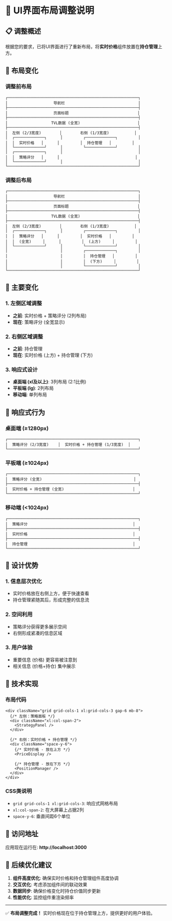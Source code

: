 # 🎨 UI界面布局调整说明

## 📋 调整概述

根据您的要求，已将UI界面进行了重新布局，将**实时价格**组件放置在**持仓管理**上方。

## 🔄 布局变化

### 调整前布局
```
┌─────────────────────────────────────────────────────────┐
│                    导航栏                                │
├─────────────────────────────────────────────────────────┤
│                    页面标题                              │
├─────────────────────────────────────────────────────────┤
│                   TVL数据 (全宽)                         │
├─────────────────────────────────────────────────────────┤
│  左侧 (2/3宽度)        │        右侧 (1/3宽度)           │
│  ┌─────────────┐      │         ┌─────────────┐         │
│  │  实时价格   │      │         │  持仓管理   │         │
│  └─────────────┘      │         └─────────────┘         │
│  ┌─────────────┐      │                                 │
│  │  策略评分   │      │                                 │
│  └─────────────┘      │                                 │
└─────────────────────────────────────────────────────────┘
```

### 调整后布局
```
┌─────────────────────────────────────────────────────────┐
│                    导航栏                                │
├─────────────────────────────────────────────────────────┤
│                    页面标题                              │
├─────────────────────────────────────────────────────────┤
│                   TVL数据 (全宽)                         │
├─────────────────────────────────────────────────────────┤
│  左侧 (2/3宽度)        │        右侧 (1/3宽度)           │
│  ┌─────────────┐      │         ┌─────────────┐         │
│  │  策略评分   │      │         │  实时价格   │         │
│  │  (全宽)     │      │         │  (上方)     │         │
│  └─────────────┘      │         └─────────────┘         │
│                       │         ┌─────────────┐         │
│                       │         │  持仓管理   │         │
│                       │         │  (下方)     │         │
│                       │         └─────────────┘         │
└─────────────────────────────────────────────────────────┘
```

## 🎯 主要变化

### 1. **左侧区域调整**
- **之前**: 实时价格 + 策略评分 (2列布局)
- **现在**: 策略评分 (全宽显示)

### 2. **右侧区域调整**
- **之前**: 持仓管理
- **现在**: 实时价格 (上方) + 持仓管理 (下方)

### 3. **响应式设计**
- **桌面端 (xl及以上)**: 3列布局 (2:1比例)
- **平板端 (lg)**: 2列布局
- **移动端**: 单列布局

## 📱 响应式行为

### 桌面端 (≥1280px)
```
┌─────────────────────────────────────────────────────────┐
│  策略评分 (2/3宽度)    │  实时价格 + 持仓管理 (1/3宽度)  │
└─────────────────────────────────────────────────────────┘
```

### 平板端 (≥1024px)
```
┌─────────────────────────────────────────────────────────┐
│  策略评分 (全宽)                                        │
├─────────────────────────────────────────────────────────┤
│  实时价格 + 持仓管理 (全宽)                              │
└─────────────────────────────────────────────────────────┘
```

### 移动端 (<1024px)
```
┌─────────────────────────────────────────────────────────┐
│  策略评分                                              │
├─────────────────────────────────────────────────────────┤
│  实时价格                                              │
├─────────────────────────────────────────────────────────┤
│  持仓管理                                              │
└─────────────────────────────────────────────────────────┘
```

## 🎨 设计优势

### 1. **信息层次优化**
- 实时价格放在右侧上方，便于快速查看
- 持仓管理紧随其后，形成完整的信息流

### 2. **空间利用**
- 策略评分获得更多展示空间
- 右侧形成紧凑的信息区域

### 3. **用户体验**
- 重要信息 (价格) 更容易被注意到
- 相关信息 (价格+持仓) 集中展示

## 🔧 技术实现

### 布局代码
```tsx
<div className="grid grid-cols-1 xl:grid-cols-3 gap-6 mb-8">
  {/* 左侧：策略面板 */}
  <div className="xl:col-span-2">
    <StrategyPanel />
  </div>

  {/* 右侧：实时价格 + 持仓管理 */}
  <div className="space-y-6">
    {/* 实时价格 - 放在上方 */}
    <PriceDisplay />
    
    {/* 持仓管理 - 放在下方 */}
    <PositionManager />
  </div>
</div>
```

### CSS类说明
- `grid grid-cols-1 xl:grid-cols-3`: 响应式网格布局
- `xl:col-span-2`: 在大屏幕上占据2列
- `space-y-6`: 垂直间距6个单位

## 🚀 访问地址

应用现在运行在: **http://localhost:3000**

## 📝 后续优化建议

1. **组件高度优化**: 确保实时价格和持仓管理组件高度协调
2. **交互优化**: 考虑添加组件间的联动效果
3. **数据同步**: 确保价格变化时持仓价值同步更新
4. **性能优化**: 监控组件重渲染频率

---

✅ **布局调整完成！** 实时价格现在位于持仓管理上方，提供更好的用户体验。 